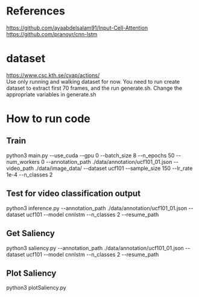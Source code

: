 # References 
https://github.com/ayaabdelsalam91/Input-Cell-Attention       
https://github.com/pranoyr/cnn-lstm     

# dataset
https://www.csc.kth.se/cvap/actions/     
Use only running and walking dataset for now.
You need to run create dataset to extract first 70 frames, and the run generate.sh. Change the appropriate variables in generate.sh


# How to run code 
## Train

python3 main.py --use_cuda --gpu 0 --batch_size 8 --n_epochs 50 --num_workers 0  --annotation_path ./data/annotation/ucf101_01.json --video_path ./data/image_data/  --dataset ucf101 --sample_size 150 --lr_rate 1e-4 --n_classes 2

## Test for video classification output 
python3 inference.py  --annotation_path ./data/annotation/ucf101_01.json  --dataset ucf101 --model cnnlstm --n_classes 2 --resume_path <model path>
    
## Get Saliency
python3 saliency.py  --annotation_path ./data/annotation/ucf101_01.json  --dataset ucf101 --model cnnlstm --n_classes 2 --resume_path <model path>
    
## Plot Saliency 
python3 plotSaliency.py




